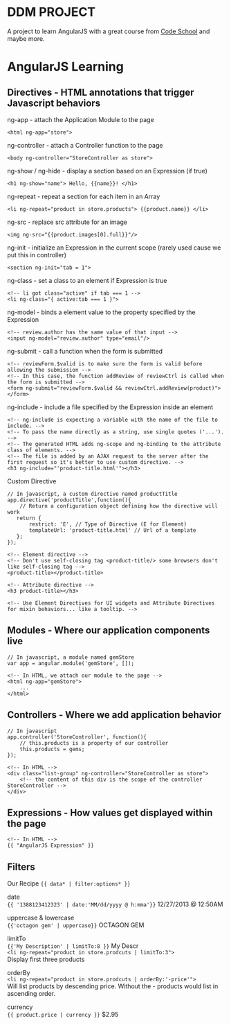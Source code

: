 # DDM PROJECT

A project to learn AngularJS with a great course from [Code School](https://www.codeschool.com/courses/shaping-up-with-angular-js) and maybe more.

# AngularJS Learning

## Directives - HTML annotations that trigger Javascript behaviors  
ng-app - attach the Application Module to the page  
```
<html ng-app="store">
```
ng-controller - attach a Controller function to the page
```
<body ng-controller="StoreController as store">
```
ng-show / ng-hide - display a section based on an Expression (if true)
```
<h1 ng-show="name"> Hello, {{name}}! </h1>
```
ng-repeat - repeat a section for each item in an Array
```
<li ng-repeat="product in store.products"> {{product.name}} </li>
```

ng-src - replace src attribute for an image
```
<img ng-src="{{product.images[0].full}}"/>
```

ng-init - initialize an Expression in the current scope (rarely used cause we put this in controller)
```
<section ng-init="tab = 1">
```

ng-class - set a class to an element if Expression is true
```
<!-- li got class="active" if tab === 1 -->
<li ng-class="{ active:tab === 1 }">
```

ng-model - binds a element value to the property specified by the Expression
```
<!-- review.author has the same value of that input -->
<input ng-model="review.author" type="email"/>
```

ng-submit - call a function when the form is submitted
```
<!-- reviewForm.$valid is to make sure the form is valid before allowing the submission -->
<!-- In this case, the function addReview of reviewCtrl is called when the form is submitted -->
<form ng-submit="reviewForm.$valid && reviewCtrl.addReview(product)"></form>
```

ng-include - include a file specified by the Expression inside an element
```
<!-- ng-include is expecting a variable with the name of the file to include. -->
<!-- To pass the name directly as a string, use single quotes ('...'). -->
<!-- The generated HTML adds ng-scope and ng-binding to the attribute class of elements. -->
<!-- The file is added by an AJAX request to the server after the first request so it's better to use custom directive. -->
<h3 ng-include="'product-title.html'"></h3>
```

Custom Directive
```
// In javascript, a custom directive named productTitle
app.directive('productTitle',function(){
    // Return a configuration object defining how the directive will work
   return {
       restrict: 'E', // Type of Directive (E for Element)
       templateUrl: 'product-title.html' // Url of a template
   };
});

<!-- Element directive -->
<!-- Don't use self-closing tag <product-title/> some browsers don't like self-closing tag -->
<product-title></product-title>

<!-- Attribute directive -->
<h3 product-title></h3>

<!-- Use Element Directives for UI widgets and Attribute Directives for mixin behaviors... like a tooltip. -->
```

## Modules - Where our application components live  
```
// In javascript, a module named gemStore  
var app = angular.module('gemStore', []);

<!-- In HTML, we attach our module to the page -->
<html ng-app="gemStore">
    ...
</html>
```

## Controllers - Where we add application behavior  
```
// In javascript
app.controller('StoreController', function(){
    // this.products is a property of our controller
    this.products = gems;
});
    
<!-- In HTML -->
<div class="list-group" ng-controller="StoreController as store">
    <!-- the content of this div is the scope of the controller StoreController -->
</div>
```

## Expressions - How values get displayed within the page 
```
<!-- In HTML -->
{{ "AngularJS Expression" }}
```

## Filters
Our Recipe `{{ data* | filter:options* }}` 
 
date  
`{{ '1388123412323' | date:'MM/dd/yyyy @ h:mma'}}` 12/27/2013 @ 12:50AM 

uppercase & lowercase  
`{{'octagon gem' | uppercase}}` OCTAGON GEM

limitTo  
`{{'My Description' | limitTo:8 }}` My Descr  
`<li ng-repeat="product in store.prodcuts | limitTo:3">`  
Display first three products

orderBy  
`<li ng-repeat="product in store.prodcuts | orderBy:'-price'">`  
Will list products by descending price. Without the - products would list in ascending order.

currency  
`{{ product.price | currency }}` $2.95


